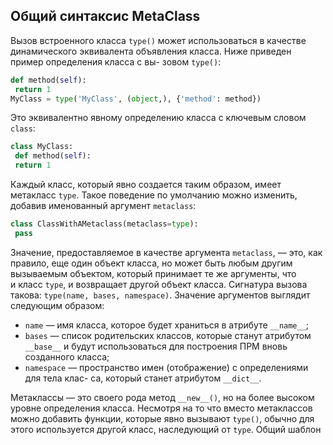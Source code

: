 ## Общий синтаксис MetaClass

Вызов встроенного класса `type()` может использоваться в качестве динамического эквивалента объявления класса. Ниже приведен пример определения класса с вы- зовом `type()`:

```python
def method(self):
 return 1
MyClass = type('MyClass', (object,), {'method': method})
```

Это эквивалентно явному определению класса с ключевым словом `class`:

```python
class MyClass:
 def method(self):
 return 1
```

Каждый класс, который явно создается таким образом, имеет метакласс `type`. Такое поведение по умолчанию можно изменить, добавив именованный аргумент `metaclass`:

```python
class ClassWithAMetaclass(metaclass=type):
 pass
```

Значение, предоставляемое в качестве аргумента `metaclass`, — это, как правило, еще один объект класса, но может быть любым другим вызываемым объектом, который принимает те же аргументы, что и класс `type`, и возвращает другой объект класса. Сигнатура вызова такова: `type(name, bases, namespace)`. Значение аргументов выглядит следующим образом:

- `name` — имя класса, которое будет храниться в атрибуте `__name__`;
- `bases` — список родительских классов, которые станут атрибутом `__base__` и будут использоваться для построения ПРМ вновь созданного класса;
- `namespace` — пространство имен (отображение) с определениями для тела клас- са, который станет атрибутом `__dict__`.

Метаклассы — это своего рода метод `__new__()`, но на более высоком уровне определения класса. Несмотря на то что вместо метаклассов можно добавить функции, которые явно вызывают `type()`, обычно для этого используется другой класс, наследующий от `type`. Общий шаблон для метакласса выглядит следующим образом:

```python
class Metaclass(type):
  def __new__(mcs, name, bases, namespace):
    return super().__new__(mcs, name, bases, namespace)
  @classmethod
  def __prepare__(mcs, name, bases, **kwargs):
    return super().__prepare__(name, bases, **kwargs)
  def __init__(cls, name, bases, namespace, **kwargs):
    super().__init__(name, bases, namespace)
  def __call__(cls, *args, **kwargs):
    return super().__call__(*args, **kwargs)
```

Аргументы `name, bases, namespace` имеют такое же значение, как и в `type()`, но все эти четыре метода могут иметь различные цели.

- Метод `__new__(mcs, name, bases, namespace)` отвечает за фактическое создание объекта класса, как и у обычных классов. Первый аргумент является объектом метакласса. В предыдущем примере это был бы просто Metaclass. Обратите внимание, что `mcs` — общепринятое имя для данного аргумента.
- Метод `__prepare__(mcs, name, bases, **kwargs)` создает пустой объект про- странства имен. По умолчанию возвращает пустой `dict`, но может возвращать и любой другой тип отображения. Обратите внимание: он не принимает `namespace` в качестве аргумента, поскольку до вызова пространство имен еще не существует.
- Метод `__init__(cls, name, bases, namespace, **kwargs)` не особо популярен в реализации метакласса, но имеет тот же смысл, что и в обычных классах. Он может выполнять дополнительную инициализацию объекта класса, как только тот будет создан с помощью `__new__()`. Первый позиционный аргумент теперь называется `cls` и обозначает уже созданный объект класса (экземпляр метакласса), а не объект метакласса. В момент вызова `__init__()` класс уже был создан, и поэтому данный метод не так полезен, как `__new__()`. Реализация такого метода очень похожа на использование декораторов класса, но основное отличие состоит в том, что `__init__()` будет вызываться для каждого подкласса, а вот декораторы класса для подклассов не вызываются.
- Метод `__call__(cls, *arg, **kwargs)` вызывается, когда вызывается экземпляр метакласса. Последний является объектом класса, он вызывается при создании новых экземпляров класса. Метод позволяет переопределить способ создания и инициализации экземпляров класса.

## Виконання коду

- `exec(object, global, locals)` — позволяет динамически выполнять код Python. Элемент `object` должен быть строкой или объектом кода (см. функцию `compile()`), представляющим один оператор или последовательность нескольких. Аргументы `global` и `local` — это глобальные и локальные пространства имен для исполняемого кода, которые не являются обязательными. Если они не указаны, то код выполняется в текущем пространстве. Если указаны, то `global` должен быть словарем, а `local` может быть любым объектом отображения, он всегда возвращает `None`.

- `eval(expression, global, locals)` — используется для вычисления данного выражения и возвращает его значение. Похоже на `exec()`, но `expression` — это всего одно выражение Python, а не последовательность операторов. Возвращает значение вычисленного выражения.

- `compile(source, filename, mode)` — компилирует источник в объект кода или AST. Исходный код предоставляется в качестве строкового значения в аргументе `source`. `filename` — это файл, из которого читается код. Если связанного файла нет (например, потому что он был создан динамически), обычно используется значение `<string>`.

Режим

- `exec` (последовательность операторов),
- `eval` (одно выражение) или `single` (один интерактивный оператор, например, в интерактивной сессии Python).
